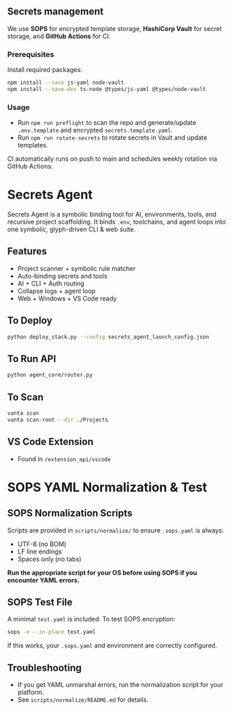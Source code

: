 ## Secrets management

We use **SOPS** for encrypted template storage, **HashiCorp Vault** for secret storage, and **GitHub Actions** for CI.

### Prerequisites

Install required packages:

```bash
npm install --save js-yaml node-vault
npm install --save-dev ts-node @types/js-yaml @types/node-vault
```

### Usage

- Run `npm run preflight` to scan the repo and generate/update `.env.template` and encrypted `secrets.template.yaml`.
- Run `npm run rotate-secrets` to rotate secrets in Vault and update templates.

CI automatically runs on push to main and schedules weekly rotation via GitHub Actions.
# Secrets Agent

Secrets Agent is a symbolic binding tool for AI, environments, tools, and recursive project scaffolding.
It binds `.env`, toolchains, and agent loops into one symbolic, glyph-driven CLI & web suite.

## Features
- Project scanner + symbolic rule matcher
- Auto-binding secrets and tools
- AI + CLI + Auth routing
- Collapse logs + agent loop
- Web + Windows + VS Code ready

## To Deploy
```bash
python deploy_stack.py --config secrets_agent_launch_config.json
```

## To Run API
```bash
python agent_core/router.py
```

## To Scan
```bash
vanta scan
vanta scan-root --dir ./Projects
```

## VS Code Extension
- Found in `/extension_api/vscode`

# SOPS YAML Normalization & Test

## SOPS Normalization Scripts

Scripts are provided in `scripts/normalize/` to ensure `.sops.yaml` is always:
- UTF-8 (no BOM)
- LF line endings
- Spaces only (no tabs)

**Run the appropriate script for your OS before using SOPS if you encounter YAML errors.**

## SOPS Test File

A minimal `test.yaml` is included. To test SOPS encryption:

```sh
sops -e --in-place test.yaml
```

If this works, your `.sops.yaml` and environment are correctly configured.

## Troubleshooting
- If you get YAML unmarshal errors, run the normalization script for your platform.
- See `scripts/normalize/README.md` for details.